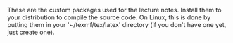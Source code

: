 These are the custom packages used for the lecture notes. Install them to your distribution to compile the source code.
On Linux, this is done by putting them in your '~/texmf/tex/latex' directory (if you don't have one yet, just create one).
